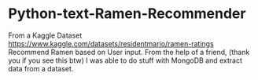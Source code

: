 # Python-text-Ramen-Recommender
From a Kaggle Dataset https://www.kaggle.com/datasets/residentmario/ramen-ratings Recommend Ramen based on User input.
From the help of a friend, (thank you if you see this btw) I was able to do stuff with MongoDB and extract data from a dataset.

